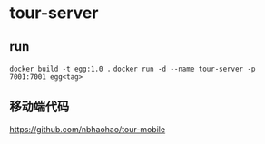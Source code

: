 # tour-server

## run
`docker build -t egg:1.0 .`
`docker run -d --name tour-server -p 7001:7001 egg<tag>`

## 移动端代码
https://github.com/nbhaohao/tour-mobile
